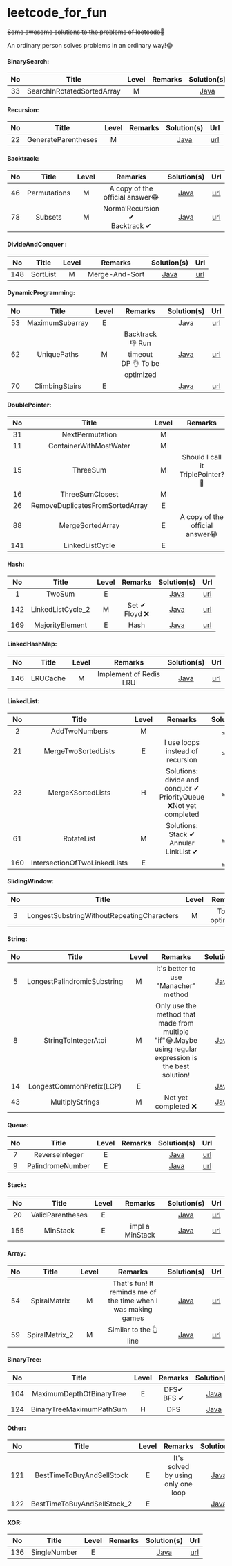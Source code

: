 # leetcode_for_fun
~~Some awesome solutions to the problems of leetcode🏃‍~~

An ordinary person solves problems in an ordinary way!😂

#### **BinarySearch:**

|  No  |           Title            | Level | Remarks |                         Solution(s)                          |                             Url                              |
| :--: | :------------------------: | :---: | :-----: | :----------------------------------------------------------: | :----------------------------------------------------------: |
|  33  | SearchInRotatedSortedArray |   M   |         | [Java](https://github.com/cwjokaka/leetcode_for_fun/blob/master/Java/src/com/company/medium/Q_0033_SearchInRotatedSortedArray.java) | [url](https://leetcode-cn.com/problems/search-in-rotated-sorted-array/) |

#### Recursion:

|  No  |        Title        | Level | Remarks |                         Solution(s)                          |                             Url                              |
| :--: | :-----------------: | :---: | :-----: | :----------------------------------------------------------: | :----------------------------------------------------------: |
|  22  | GenerateParentheses |   M   |         | [Java](https://github.com/cwjokaka/leetcode_for_fun/blob/master/Java/src/com/company/medium/Q_0022_GenerateParentheses.java) | [url](https://leetcode-cn.com/problems/generate-parentheses/) |

#### Backtrack:

|  No  |        Title        | Level | Remarks |                         Solution(s)                          |                             Url                              |
| :--: | :-----------------: | :---: | :-----: | :----------------------------------------------------------: | :----------------------------------------------------------: |
|  46  | Permutations |   M   | A copy of the official answer😂 | [Java](https://github.com/cwjokaka/leetcode_for_fun/blob/master/Java/src/com/company/medium/Q_0046_Permutations.java) | [url](https://leetcode-cn.com/problems/permutations/) |
| 78 | Subsets | M | NormalRecursion ✔<br />Backtrack ✔ | [Java](https://github.com/cwjokaka/leetcode_for_fun/blob/master/Java/src/com/company/medium/Q_0078_Subsets.java) | [url](https://leetcode-cn.com/problems/subsets/) |

#### DivideAndConquer :

|  No  |        Title        | Level | Remarks |                         Solution(s)                          |                             Url                              |
| :--: | :-----------------: | :---: | :-----: | :----------------------------------------------------------: | :----------------------------------------------------------: |
|  148  | SortList |   M   | Merge-And-Sort | [Java](https://github.com/cwjokaka/leetcode_for_fun/blob/master/Java/src/com/company/medium/Q_0148_SortList.java) | [url](https://leetcode-cn.com/problems/sort-list/) |


#### DynamicProgramming:

|  No  |        Title        | Level | Remarks |                         Solution(s)                          |                             Url                              |
| :--: | :-----------------: | :---: | :-----: | :----------------------------------------------------------: | :----------------------------------------------------------: |
|  53  | MaximumSubarray |   E   |         | [Java](https://github.com/cwjokaka/leetcode_for_fun/blob/master/Java/src/com/company/easy/Q_0053_MaximumSubarray.java) | [url](https://leetcode-cn.com/problems/maximum-subarray/) |
| 62 | UniquePaths | M | Backtrack 👎 Run timeout<br />DP 👌 To be optimized | [Java](https://github.com/cwjokaka/leetcode_for_fun/blob/master/Java/src/com/company/medium/Q_0062_UniquePaths.java) | [url](https://leetcode-cn.com/problems/unique-paths/) |
| 70 | ClimbingStairs | E |  | [Java](https://github.com/cwjokaka/leetcode_for_fun/blob/master/Java/src/com/company/easy/Q_0070_ClimbingStairs.java) | [url](https://leetcode-cn.com/problems/climbing-stairs/) |


#### DoublePointer:

|  No  |              Title              | Level |             Remarks              |                         Solution(s)                          |                             Url                              |
| :--: | :-----------------------------: | :---: | :------------------------------: | :----------------------------------------------------------: | :----------------------------------------------------------: |
|  31  |         NextPermutation         |   M   |                                  | [Java](https://github.com/cwjokaka/leetcode_for_fun/blob/master/Java/src/com/company/medium/Q_0031_NextPermutation.java) |  [url](https://leetcode-cn.com/problems/next-permutation/)   |
|  11  |     ContainerWithMostWater      |   M   |                                  | [Java](https://github.com/cwjokaka/leetcode_for_fun/blob/master/Java/src/com/company/medium/Q_0011_ContainerWithMostWater.java) | [url](https://leetcode-cn.com/problems/container-with-most-water/) |
|  15  |            ThreeSum             |   M   | Should I call it TriplePointer?🧐 | [Java](https://github.com/cwjokaka/leetcode_for_fun/blob/master/Java/src/com/company/medium/Q_0015_ThreeSum.java) |        [url](https://leetcode-cn.com/problems/3sum/)         |
|  16  |         ThreeSumClosest         |   M   |                                  | [Java](https://github.com/cwjokaka/leetcode_for_fun/blob/master/Java/src/com/company/medium/Q_0016_ThreeSumClosest.java) |    [url](https://leetcode-cn.com/problems/3sum-closest/)     |
|  26  | RemoveDuplicatesFromSortedArray |   E   |                                  | [Java](https://github.com/cwjokaka/leetcode_for_fun/blob/master/Java/src/com/company/medium/Q_0026_RemoveDuplicatesFromSortedArray.java) | [url](https://leetcode-cn.com/problems/remove-duplicates-from-sorted-array/) |
|  88  |        MergeSortedArray         |   E   |  A copy of the official answer😂  | [Java](https://github.com/cwjokaka/leetcode_for_fun/blob/master/Java/src/com/company/medium/Q_0088_MergeSortedArray.java) | [url](https://leetcode-cn.com/problems/merge-sorted-array/)  |
| 141  |         LinkedListCycle         |   E   |                                  | [Java](https://github.com/cwjokaka/leetcode_for_fun/blob/master/Java/src/com/company/medium/Q_0141_LinkedListCycle.java) |  [url](https://leetcode-cn.com/problems/linked-list-cycle/)  |

#### Hash:

|  No  |       Title       | Level |      Remarks       |                         Solution(s)                          |                             Url                              |
| :--: | :---------------: | :---: | :----------------: | :----------------------------------------------------------: | :----------------------------------------------------------: |
|  1   |      TwoSum       |   E   |                    | [Java](https://github.com/cwjokaka/leetcode_for_fun/blob/master/Java/src/com/company/easy/Q_0001_TwoSum.java) |       [url](https://leetcode-cn.com/problems/two-sum/)       |
| 142  | LinkedListCycle_2 |   M   | Set ✔<br />Floyd ❌ | [Java](https://github.com/cwjokaka/leetcode_for_fun/blob/master/Java/src/com/company/medium/Q_0142_LinkedListCycle_2.java) | [url](https://leetcode-cn.com/problems/linked-list-cycle-ii/) |
| 169  |  MajorityElement  |   E   |        Hash        | [Java](https://github.com/cwjokaka/leetcode_for_fun/blob/master/Java/src/com/company/easy/Q_0169_MajorityElement.java) |  [url](https://leetcode-cn.com/problems/majority-element/)   |

#### LinkedHashMap:

|  No  |  Title   | Level |        Remarks         |                         Solution(s)                          |                        Url                         |
| :--: | :------: | :---: | :--------------------: | :----------------------------------------------------------: | :------------------------------------------------: |
| 146  | LRUCache |   M   | Implement of Redis LRU | [Java](https://github.com/cwjokaka/leetcode_for_fun/blob/master/Java/src/com/company/medium/Q_0146_LRUCache.java) | [url](https://leetcode-cn.com/problems/lru-cache/) |


#### LinkedList:

|  No  |            Title             | Level |                           Remarks                            |                         Solution(s)                          |                             Url                              |
| :--: | :--------------------------: | :---: | :----------------------------------------------------------: | :----------------------------------------------------------: | :----------------------------------------------------------: |
|  2   |        AddTwoNumbers         |   M   |                                                              | [Java](https://github.com/cwjokaka/leetcode_for_fun/blob/master/Java/src/com/company/medium/Q_0002_AddTwoNumbers.java) |   [url](https://leetcode-cn.com/problems/add-two-numbers/)   |
|  21  |     MergeTwoSortedLists      |   E   |               I use loops instead of recursion               | [Java](https://github.com/cwjokaka/leetcode_for_fun/blob/master/Java/src/com/company/easy/Q_0021_MergeTwoSortedLists.java) | [url](https://leetcode-cn.com/problems/merge-two-sorted-lists/) |
|  23  |      MergeKSortedLists       |   H   | Solutions: <br />divide and conquer ✔<br />PriorityQueue ❌Not yet completed | [Java](https://github.com/cwjokaka/leetcode_for_fun/blob/master/Java/src/com/company/hard/Q_0023_MergeKSortedLists.java) | [url](https://leetcode-cn.com/problems/merge-k-sorted-lists/) |
|  61  |          RotateList          |   M   |       Solutions:<br /> Stack ✔<br />Annular LinkList ✔       | [Java](https://github.com/cwjokaka/leetcode_for_fun/blob/master/Java/src/com/company/medium/Q_0061_RotateList.java) |     [url](https://leetcode-cn.com/problems/rotate-list/)     |
| 160  | IntersectionOfTwoLinkedLists |   E   |                                                              | [Java](https://github.com/cwjokaka/leetcode_for_fun/blob/master/Java/src/com/company/easy/Q_0160_IntersectionOfTwoLinkedLists.java) | [url](https://leetcode-cn.com/problems/intersection-of-two-linked-lists/) |


#### SlidingWindow:

|  No  |                   Title                    | Level |     Remarks     |                         Solution(s)                          |                             Url                              |
| :--: | :----------------------------------------: | :---: | :-------------: | :----------------------------------------------------------: | :----------------------------------------------------------: |
|  3   | LongestSubstringWithoutRepeatingCharacters |   M   | To be optimized | [Java](https://github.com/cwjokaka/leetcode_for_fun/blob/master/Java/src/com/company/medium/Q_0003_LongestSubstringWithoutRepeatingCharacters.java) | [url](https://leetcode-cn.com/problems/longest-substring-without-repeating-characters/) |

#### String:

|  No  |            Title            | Level |                           Remarks                            |                         Solution(s)                          |                             Url                              |
| :--: | :-------------------------: | :---: | :----------------------------------------------------------: | :----------------------------------------------------------: | :----------------------------------------------------------: |
|  5   | LongestPalindromicSubstring |   M   |             It's better to use "Manacher" method             | [Java](https://github.com/cwjokaka/leetcode_for_fun/blob/master/Java/src/com/company/medium/Q_0005_LongestPalindromicSubstring.java) | [url](https://leetcode-cn.com/problems/longest-palindromic-substring/) |
|  8   |     StringToIntegerAtoi     |   M   | Only use the method that made from multiple "if"😂.Maybe using regular expression is the best solution! | [Java](https://github.com/cwjokaka/leetcode_for_fun/blob/master/Java/src/com/company/medium/Q_0008_StringToIntegerAtoi.java) | [url](https://leetcode-cn.com/problems/string-to-integer-atoi/) |
|  14  |  LongestCommonPrefix(LCP)   |   E   |                                                              | [Java](https://github.com/cwjokaka/leetcode_for_fun/blob/master/Java/src/com/company/easy/Q_0014_LongestCommonPrefix.java) | [url](https://leetcode-cn.com/problems/longest-common-prefix/) |
|  43  |       MultiplyStrings       |   M   |                     Not yet completed ❌                      | [Java](https://github.com/cwjokaka/leetcode_for_fun/blob/master/Java/src/com/company/medium/Q_0043_MultiplyStrings.java) |  [url](https://leetcode-cn.com/problems/multiply-strings/)   |

#### Queue:

|  No  |      Title       | Level | Remarks |                         Solution(s)                          |                            Url                             |
| :--: | :--------------: | :---: | :-----: | :----------------------------------------------------------: | :--------------------------------------------------------: |
|  7   |  ReverseInteger  |   E   |         | [Java](https://github.com/cwjokaka/leetcode_for_fun/blob/master/Java/src/com/company/easy/Q_0007_ReverseInteger.java) |  [url](https://leetcode-cn.com/problems/reverse-integer/)  |
|  9   | PalindromeNumber |   E   |         | [Java](https://github.com/cwjokaka/leetcode_for_fun/blob/master/Java/src/com/company/easy/Q_0009_PalindromeNumber.java) | [url](https://leetcode-cn.com/problems/palindrome-number/) |

#### Stack:

|  No  |      Title       | Level |     Remarks     |                         Solution(s)                          |                            Url                             |
| :--: | :--------------: | :---: | :-------------: | :----------------------------------------------------------: | :--------------------------------------------------------: |
|  20  | ValidParentheses |   E   |                 | [Java](https://github.com/cwjokaka/leetcode_for_fun/blob/master/Java/src/com/company/easy/Q_0020_ValidParentheses.java) | [url](https://leetcode-cn.com/problems/valid-parentheses/) |
| 155  |     MinStack     |   E   | impl a MinStack | [Java](https://github.com/cwjokaka/leetcode_for_fun/blob/master/Java/src/com/company/easy/Q_0155_MinStack.java) |     [url](https://leetcode-cn.com/problems/min-stack/)     |

#### Array:

|  No  |     Title      | Level |                           Remarks                            |                         Solution(s)                          |                            Url                            |
| :--: | :------------: | :---: | :----------------------------------------------------------: | :----------------------------------------------------------: | :-------------------------------------------------------: |
|  54  |  SpiralMatrix  |   M   | That's fun! It reminds me of the time when I was making games | [Java](https://github.com/cwjokaka/leetcode_for_fun/blob/master/Java/src/com/company/medium/Q_0054_SpiralMatrix.java) |  [url](https://leetcode-cn.com/problems/spiral-matrix/)   |
|  59  | SpiralMatrix_2 |   M   |                    Similar to the 👆 line                     | [Java](https://github.com/cwjokaka/leetcode_for_fun/blob/master/Java/src/com/company/medium/Q_0059_SpiralMatrix_2.java) | [url](https://leetcode-cn.com/problems/spiral-matrix-ii/) |

#### BinaryTree:

|  No  |          Title           | Level |     Remarks     |                         Solution(s)                          |                             Url                              |
| :--: | :----------------------: | :---: | :-------------: | :----------------------------------------------------------: | :----------------------------------------------------------: |
| 104  | MaximumDepthOfBinaryTree |   E   | DFS✔<br />BFS ✔ | [Java](https://github.com/cwjokaka/leetcode_for_fun/blob/master/Java/src/com/company/easy/Q_0104_MaximumDepthOfBinaryTree.java) | [url](https://leetcode-cn.com/problems/maximum-depth-of-binary-tree/) |
| 124  | BinaryTreeMaximumPathSum |   H   |       DFS       | [Java](https://github.com/cwjokaka/leetcode_for_fun/blob/master/Java/src/com/company/hard/Q_0124_BinaryTreeMaximumPathSum.java) | [url](https://leetcode-cn.com/problems/binary-tree-maximum-path-sum/) |

#### Other:

|  No  |            Title            | Level |              Remarks               |                         Solution(s)                          |                             Url                              |
| :--: | :-------------------------: | :---: | :--------------------------------: | :----------------------------------------------------------: | :----------------------------------------------------------: |
| 121  |  BestTimeToBuyAndSellStock  |   E   | It's solved by using only one loop | [Java](https://github.com/cwjokaka/leetcode_for_fun/blob/master/Java/src/com/company/easy/Q_0121_BestTimeToBuyAndSellStock.java) | [url](https://leetcode-cn.com/problems/best-time-to-buy-and-sell-stock/) |
| 122  | BestTimeToBuyAndSellStock_2 |   E   |                                    | [Java](https://github.com/cwjokaka/leetcode_for_fun/blob/master/Java/src/com/company/easy/Q_0121_BestTimeToBuyAndSellStock_2.java) | [url](https://leetcode-cn.com/problems/best-time-to-buy-and-sell-stock-ii/) |

#### XOR:

|  No  |    Title     | Level | Remarks |                         Solution(s)                          |                          Url                           |
| :--: | :----------: | :---: | :-----: | :----------------------------------------------------------: | :----------------------------------------------------: |
| 136  | SingleNumber |   E   |         | [Java](https://github.com/cwjokaka/leetcode_for_fun/blob/master/Java/src/com/company/easy/Q_0136_SingleNumber.java) | [url](https://leetcode-cn.com/problems/single-number/) |

